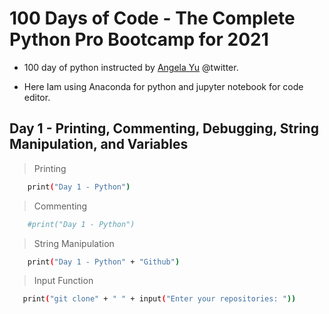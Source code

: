 # 100 Days of Code - The Complete Python Pro Bootcamp for 2021

- 100 day of python instructed by [Angela Yu](https://twitter.com/yu_angela?lang=en) @twitter.

- Here Iam using Anaconda for python and jupyter notebook for code editor.

## Day 1 - Printing, Commenting, Debugging, String Manipulation, and Variables

> Printing
```sh
    print("Day 1 - Python")
```
> Commenting
```sh
    #print("Day 1 - Python")
```
> String Manipulation
```sh
    print("Day 1 - Python" + "Github")
```
> Input Function
```sh
   print("git clone" + " " + input("Enter your repositories: "))
```